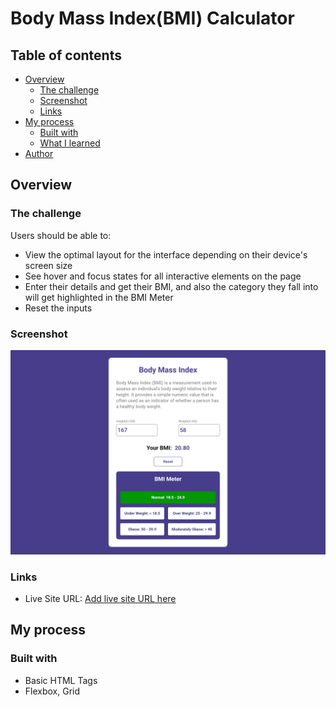 # Body Mass Index(BMI) Calculator

## Table of contents

- [Overview](#overview)
  - [The challenge](#the-challenge)
  - [Screenshot](#screenshot)
  - [Links](#links)
- [My process](#my-process)
  - [Built with](#built-with)
  - [What I learned](#what-i-learned)
- [Author](#author)

## Overview

### The challenge

Users should be able to:

- View the optimal layout for the interface depending on their device's screen size
- See hover and focus states for all interactive elements on the page
- Enter their details and get their BMI, and also the category they fall into will get highlighted in the BMI Meter
- Reset the inputs

### Screenshot

![](/screenshots/bmi-result.png)


### Links

- Live Site URL: [Add live site URL here](https://your-live-site-url.com)

## My process

### Built with

- Basic HTML Tags
- Flexbox, Grid
